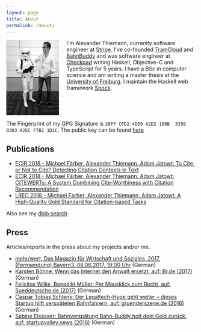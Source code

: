 ```yaml
---
layout: page
title: About
permalink: /about/
---
```


<img style="float: left; margin-right: 20px;" width="140" height="200" src="/images/2016-01-28-thiemann-wwdc.jpg"> I'm Alexander Thiemann, currently software engineer at [Stripe][stripe]. I've co-founded [TramCloud][tc] and [BahnBuddy][bb] and was software engineer at [Checkpad][cp] writing Haskell, Objective-C and TypeScript for 5 years. I have a BSc in computer science and am writing a master thesis at the [University of Freiburg][uni]. I maintain the Haskell web framework [Spock][spock].

<br style="clear: both;" />

The Fingerprint of my GPG Signature is `26FF CFD2 4DE9 A2D2 166B  3356 B303 A2EC F7B2 1D1C`. The public key can be found [here][pubkey]

## Publications

* [ECIR 2018 - Michael Färber, Alexander Thiemann, Adam Jatowt: To Cite, or Not to Cite? Detecting Citation Contexts in Text][pub-1]
* [ECIR 2018 - Michael Färber, Alexander Thiemann, Adam Jatowt: CITEWERTs: A System Combining Cite-Worthiness with Citation Recommendation][pub-2]
* [LREC 2018 - Michael Farber, Alexander Thiemann, Adam Jatowt: A High-Quality Gold Standard for Citation-based Tasks][pub-3]

Also see my [dblp search][dblp]

## Press

Articles/reports in the press about my projects and/or me.

* [mehr/wert, Das Magazin für Wirtschaft und Soziales, 2017. (Fernsendung) Bayern3. 08.06.2017, 19:00 Uhr][br3tv-2017] (German)
* [Karsten Böhne: Wenn das Internet den Anwalt ersetzt, auf: Br.de (2017)][br3-2017] (German)
* [Felicitas Wilke, Benedikt Müller: Per Mausklick zum Recht, auf: Sueddeutsche.de (2017)][bb-sued] (German)
* [Caspar Tobias Schlenk: Der Legaltech-Hype geht weiter – dieses Startup hilft verspäteten Bahnfahrern, auf: gruenderszene.de (2016)][bb-founder] (German)
* [Sabine Elsässer: Bahnverspätung Bahn-Buddy holt dein Geld zurück, auf: startupvalley.news (2016)][bb-startup] (German)

[pub-1]: https://link.springer.com/chapter/10.1007%2F978-3-319-76941-7_50
[pub-2]: https://link.springer.com/chapter/10.1007/978-3-319-76941-7_82
[pub-3]: http://www.lrec-conf.org/proceedings/lrec2018/pdf/283.pdf
[dblp]: https://dblp.uni-trier.de/pers/hd/t/Thiemann:Alexander
[tc]: https://www.tramcloud.net
[bb]: https://www.bahn-buddy.de
[cp]: http://www.checkpad.de
[stripe]: https://stripe.com
[uni]: https://www.uni-freiburg.de/
[docker-fr]: http://www.meetup.com/de/Docker-Freiburg/
[spock]: https://www.spock.li
[pubkey]: /pubkey-at.asc
[bb-sued]: http://www.sueddeutsche.de/wirtschaft/verbraucherschutz-per-mausklick-zum-recht-1.3495795
[bb-founder]: https://www.gruenderszene.de/allgemein/bahn-buddy-verspatung
[bb-startup]: http://www.startupvalley.news/de/bahn-buddy-bahnverspaetung/
[br3-2017]: http://www.br.de/nachrichten/legal-tech-anwalt-internet-100.html
[br3tv-2017]: http://www.br.de/br-fernsehen/programmkalender/ausstrahlung-652254.html
